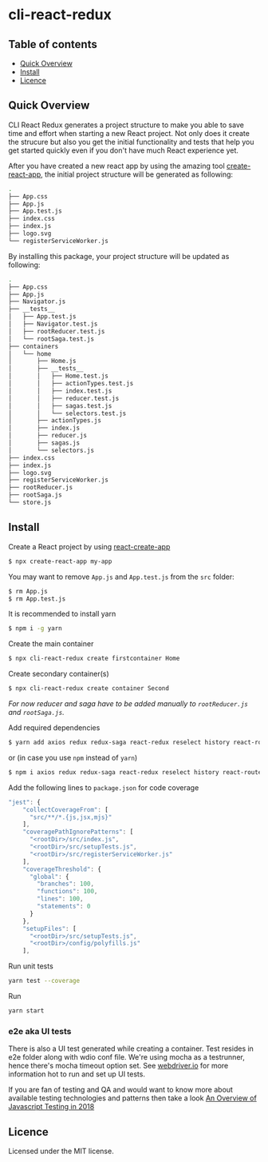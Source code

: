 # cli-react-redux

## Table of contents
  
* [Quick Overview](#quick-overview)
* [Install](#install)
* [Licence](#licence)

## Quick Overview

CLI React Redux generates a project structure to make you able to save time and effort when starting a new React project. Not only does it create the strucure but also you get the initial functionality and tests that help you get started quickly even if you don't have much React experience yet.

After you have created a new react app by using the amazing tool [create-react-app](https://github.com/facebook/create-react-app), the initial project structure will be generated as following:

```sh
.
├── App.css
├── App.js
├── App.test.js
├── index.css
├── index.js
├── logo.svg
└── registerServiceWorker.js
```

By installing this package, your project structure will be updated as following:

```sh
.
├── App.css
├── App.js
├── Navigator.js
├── __tests__
│   ├── App.test.js
│   ├── Navigator.test.js
│   ├── rootReducer.test.js
│   └── rootSaga.test.js
├── containers
│   └── home
│       ├── Home.js
│       ├── __tests__
│       │   ├── Home.test.js
│       │   ├── actionTypes.test.js
│       │   ├── index.test.js
│       │   ├── reducer.test.js
│       │   ├── sagas.test.js
│       │   └── selectors.test.js
│       ├── actionTypes.js
│       ├── index.js
│       ├── reducer.js
│       ├── sagas.js
│       └── selectors.js
├── index.css
├── index.js
├── logo.svg
├── registerServiceWorker.js
├── rootReducer.js
├── rootSaga.js
└── store.js
```

## Install

Create a React project by using [react-create-app](https://github.com/facebook/create-react-app)
```sh
$ npx create-react-app my-app
```

You may want to remove `App.js` and `App.test.js` from the `src` folder:

```sh
$ rm App.js
$ rm App.test.js
```

It is recommended to install yarn
```sh
$ npm i -g yarn
```

Create the main container

```sh
$ npx cli-react-redux create firstcontainer Home
```

Create secondary container(s) <br>
```sh
$ npx cli-react-redux create container Second
```
_For now reducer and saga have to be added manually to `rootReducer.js` and `rootSaga.js`._

Add required dependencies

```sh
$ yarn add axios redux redux-saga react-redux reselect history react-router-dom connected-react-router enzyme enzyme-adapter-react-16
```

or (in case you use `npm` instead of `yarn`)

```sh
$ npm i axios redux redux-saga react-redux reselect history react-router-dom connected-react-router enzyme enzyme-adapter-react-16
```

Add the following lines to `package.json` for code coverage
```js
"jest": {
    "collectCoverageFrom": [
      "src/**/*.{js,jsx,mjs}"
    ],
    "coveragePathIgnorePatterns": [
      "<rootDir>/src/index.js",
      "<rootDir>/src/setupTests.js",
      "<rootDir>/src/registerServiceWorker.js"
    ],
    "coverageThreshold": {
      "global": {
        "branches": 100,
        "functions": 100,
        "lines": 100,
        "statements": 0
      }
    },
    "setupFiles": [
      "<rootDir>/src/setupTests.js",
      "<rootDir>/config/polyfills.js"
    ],
```

Run unit tests
```sh
yarn test --coverage
```

Run
```sh
yarn start
```

### e2e aka UI tests

There is also a UI test generated while creating a container. Test resides in e2e folder along with wdio conf file. We're using mocha as a testrunner, hence there's mocha timeout option set. See [webdriver.io](http://webdriver.io/guide.html) for more information hot to run and set up UI tests.

If you are fan of testing and QA and would want to know more about available testing technologies and patterns then take a look [An Overview of Javascript Testing in 2018](https://medium.com/welldone-software/an-overview-of-javascript-testing-in-2018-f68950900bc3)
## Licence

Licensed under the MIT license.
